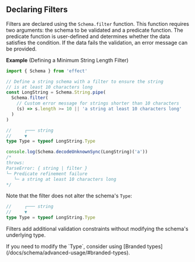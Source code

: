 ## Declaring Filters

Filters are declared using the `Schema.filter` function. This function requires two arguments: the schema to be validated and a predicate function. The predicate function is user-defined and determines whether the data satisfies the condition. If the data fails the validation, an error message can be provided.

**Example** (Defining a Minimum String Length Filter)

```ts twoslash
import { Schema } from 'effect'

// Define a string schema with a filter to ensure the string
// is at least 10 characters long
const LongString = Schema.String.pipe(
  Schema.filter(
    // Custom error message for strings shorter than 10 characters
    (s) => s.length >= 10 || 'a string at least 10 characters long'
  )
)

//     ┌─── string
//     ▼
type Type = typeof LongString.Type

console.log(Schema.decodeUnknownSync(LongString)('a'))
/*
throws:
ParseError: { string | filter }
└─ Predicate refinement failure
   └─ a string at least 10 characters long
*/
```

Note that the filter does not alter the schema's `Type`:

```ts showLineNumbers=false
//     ┌─── string
//     ▼
type Type = typeof LongString.Type
```

Filters add additional validation constraints without modifying the schema's underlying type.

<Aside type="tip">
  If you need to modify the `Type`, consider using [Branded
  types](/docs/schema/advanced-usage/#branded-types).
</Aside>
